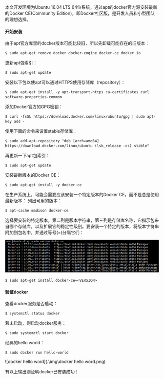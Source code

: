 本文开发环境为Ubuntu 16.04 LTS 64位系统，通过apt的docker官方源安装最新的Docker CE(Community Edition)，即Docker社区版，是开发人员和小型团队的理想选择。

#### 开始安装

由于apt官方库里的docker版本可能比较旧，所以先卸载可能存在的旧版本：

```
$ sudo apt-get remove docker docker-engine docker-ce docker.io
```

更新apt包索引：

```
$ sudo apt-get update
```

安装以下包以使apt可以通过HTTPS使用存储库（repository）：

```
$ sudo apt-get install -y apt-transport-https ca-certificates curl software-properties-common
```

添加Docker官方的GPG密钥：

```
$ curl -fsSL https://download.docker.com/linux/ubuntu/gpg | sudo apt-key add -
```

使用下面的命令来设置stable存储库：

```
$ sudo add-apt-repository "deb [arch=amd64] https://download.docker.com/linux/ubuntu (lsb_release -cs) stable"
```

再更新一下apt包索引：

```
$ sudo apt-get update
```

安装最新版本的Docker CE：

```
$ sudo apt-get install -y docker-ce
```

在生产系统上，可能会需要应该安装一个特定版本的Docker CE，而不是总是使用最新版本：
列出可用的版本：

```
$ apt-cache madison docker-ce
```

选择要安装的特定版本，第二列是版本字符串，第三列是存储库名称，它指示包来自哪个存储库，以及扩展它的稳定性级别。要安装一个特定的版本，将版本字符串附加到包名中，并通过等号(=)分隔它们：

![docker可用版本](.\img\docker可用版本.png)

```
$ sudo apt-get install docker-ce=<VERSION>
```

#### 验证docker

查看docker服务是否启动：

```
$ systemctl status docker
```

若未启动，则启动docker服务：

```
$ sudo systemctl start docker
```

经典的hello world：

```
$ sudo docker run hello-world
```

![docker hello word](.\img\docker hello word.png)

有以上输出则证明docker已安装成功！